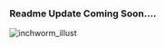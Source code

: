 ### Readme Update Coming Soon....
![inchworm_illust](https://github.com/SEOSUK/inch_worm/assets/99397827/18774c07-8662-40a9-a0e4-abbc2ccb38eb)
